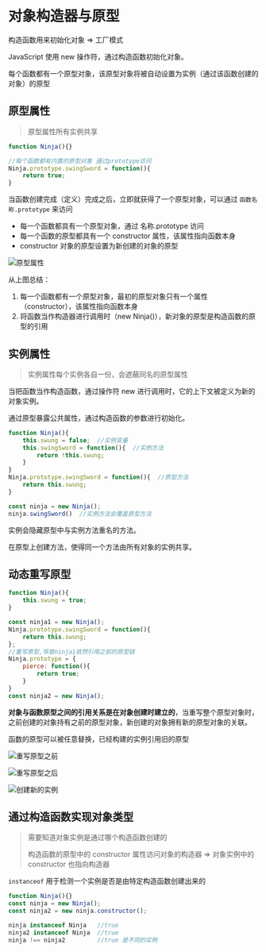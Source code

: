 # 对象构造器与原型

构造函数用来初始化对象 => 工厂模式

JavaScript 使用 new 操作符，通过构造函数初始化对象。

每个函数都有一个原型对象，该原型对象将被自动设置为实例（通过该函数创建的对象）的原型

## 原型属性

> 原型属性所有实例共享

```javascript
function Ninja(){}

//每个函数都有内置的原型对象 通过prototype访问
Ninja.prototype.swingSword = function(){
    return true;
}
```

当函数创建完成（定义）完成之后，立即就获得了一个原型对象，可以通过 `函数名称.prototype` 来访问

* 每一个函数都具有一个原型对象，通过 名称.prototype 访问
* 每一个函数的原型都具有一个 constructor 属性，该属性指向函数本身
* constructor 对象的原型设置为新创建的对象的原型



![原型属性](http://s.i9u.cc/Snip20190205_1.png)





从上图总结：

1. 每一个函数都有一个原型对象，最初的原型对象只有一个属性（constructor），该属性指向函数本身
2. 将函数当作构造器进行调用时（new Ninja()），新对象的原型是构造函数的原型的引用



## 实例属性

> 实例属性每个实例各自一份，会遮蔽同名的原型属性

当把函数当作构造函数，通过操作符 new 进行调用时，它的上下文被定义为新的对象实例。

通过原型暴露公共属性，通过构造函数的参数进行初始化。

```javascript
function Ninja(){
    this.swung = false;  //实例变量
    this.swingSword = function(){  //实例方法
        return !this.swung;
    }
}
Ninja.prototype.swingSword = function(){  //原型方法
    return this.swung;
}

const ninja = new Ninja();
ninja.swingSword()  //实例方法会覆盖原型方法
```



实例会隐藏原型中与实例方法重名的方法。

在原型上创建方法，使得同一个方法由所有对象的实例共享。



## 动态重写原型



```javascript
function Ninja(){
    this.swung = true;
}

const ninja1 = new Ninja();
Ninja.prototype.swingSword = function(){
    return this.swung;
};
//重写原型,导致ninja1依然引用之前的原型链
Ninja.prototype = {
    pierce: function(){
        return true;
    }
}
const ninja2 = new Ninja();
```

**对象与函数原型之间的引用关系是在对象创建时建立的**，当重写整个原型对象时，之前创建的对象持有之前的原型对象，新创建的对象拥有新的原型对象的关联。

函数的原型可以被任意替换，已经构建的实例引用旧的原型



![重写原型之前](http://s.i9u.cc/Snip20190206_2.png)



![重写原型之后](http://s.i9u.cc/Snip20190206_3.png)



![创建新的实例](http://s.i9u.cc/Snip20190206_4.png)





## 通过构造函数实现对象类型

> 需要知道对象实例是通过哪个构造函数创建的
>
> 构造函数的原型中的 constructor 属性访问对象的构造器 => 对象实例中的 constructor 也指向构造器

`instanceof` 用于检测一个实例是否是由特定构造函数创建出来的

```javascript
function Ninja(){}
const ninja = new Ninja();
const ninja2 = new ninja.constructor();

ninja instanceof Ninja   //true
ninja2 instanceof Ninja  //true
ninja !== ninja2         //true 是不同的实例
```

























